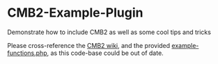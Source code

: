 CMB2-Example-Plugin
===================

Demonstrate how to include CMB2 as well as some cool tips and tricks

Please cross-reference the [CMB2 wiki](https://github.com/WebDevStudios/CMB2/wiki), and the provided [example-functions.php](https://github.com/WebDevStudios/CMB2/blob/master/example-functions.php), as this code-base could be out of date.
